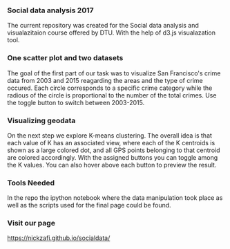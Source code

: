### Social data analysis 2017

The current repository was created for the Social data analysis and visualazitaion course offered by DTU. With the help of d3.js visualazation tool.

### One scatter plot and two datasets

The goal of the first part of our task was to visualize San Francisco's crime data from 2003 and 2015 reagarding the areas and the type of crime occured. Each circle corresponds to a specific crime category while the radious of the circle is proportional to the number of the total crimes. Use the toggle button to switch between 2003-2015.
  
### Visualizing geodata

On the next step we explore K-means clustering. The overall idea is that each value of K has an associated view, where each of the K centroids is shown as a large colored dot, and all GPS points belonging to that centroid are colored accordingly. With the assigned buttons you can toggle among the K values. You can also hover above each button to preview the result.

### Tools Needed
In the repo the ipython notebook where the data manipulation took place as well as the scripts used for the final page could be found. 

### Visit our page
https://nickzafi.github.io/socialdata/
